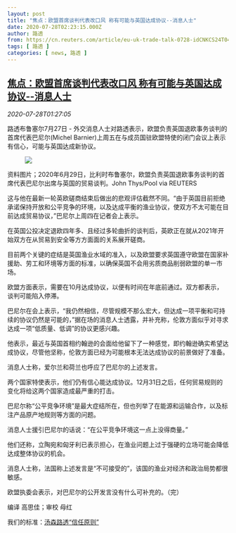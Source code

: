```yaml
---
layout: post
title: "焦点：欧盟首席谈判代表改口风 称有可能与英国达成协议--消息人士"
date: 2020-07-28T02:23:15.000Z
author: 路透
from: https://cn.reuters.com/article/eu-uk-trade-talk-0728-idCNKCS24T04O
tags: [ 路透 ]
categories: [ news, 路透 ]
---
```

<!--1595902995000-->
[焦点：欧盟首席谈判代表改口风 称有可能与英国达成协议--消息人士](https://cn.reuters.com/article/eu-uk-trade-talk-0728-idCNKCS24T04O)
------

<div>
<div><i>2020-07-28T01:27:05</i></div><div class="StandardArticleBody_body"><p>路透布鲁塞尔7月27日 - 外交消息人士对路透表示，欧盟负责英国退欧事务谈判的首席代表巴尼尔(Michel Barnier)上周五在与成员国驻欧盟特使的闭门会议上表示有信心，可能与英国达成新协议。 </p><div class="PrimaryAsset_container"><div class="Image_container" tabindex="-1"><figure class="Image_zoom" style="padding-bottom:"><div class="LazyImage_container LazyImage_dark" style="background-image:none"><img src="//s2.reutersmedia.net/resources/r/?m=02&amp;d=20200728&amp;t=2&amp;i=1527337497&amp;r=LYNXNPEG6R02H&amp;w=600" aria-label="资料图片；2020年6月29日，比利时布鲁塞尔，欧盟负责英国退欧事务谈判的首席代表巴尼尔出席与英国的贸易谈判。John Thys/Pool via REUTERS"/><div class="LazyImage_image LazyImage_fallback" style="background-image:url(//s2.reutersmedia.net/resources/r/?m=02&amp;d=20200728&amp;t=2&amp;i=1527337497&amp;r=LYNXNPEG6R02H&amp;w=600);background-position:center center;background-color:inherit"></div></div><div class="Image_expand-button" aria-label="Expand Image Slideshow" role="button" tabindex="0"></div></figure><figcaption><div class="Image_caption"><span>资料图片；2020年6月29日，比利时布鲁塞尔，欧盟负责英国退欧事务谈判的首席代表巴尼尔出席与英国的贸易谈判。John Thys/Pool via REUTERS</span></div></figcaption></div></div><p>这与他在最新一轮英欧磋商结束后做出的悲观评估截然不同。“由于英国目前拒绝承诺保持开放和公平竞争的环境，以及达成平衡的渔业协议，使双方不太可能在目前达成贸易协议，”巴尼尔上周四在记者会上表示。 </p><p>在英国公投决定退欧四年多、且经过多轮曲折的谈判后，英欧正在就从2021年开始双方在从贸易到安全等方方面面的关系展开磋商。 </p><p>目前两个关键的症结是英国渔业水域的准入，以及欧盟要求英国遵守欧盟在国家补援助、劳工和环境等方面的标准，以确保英国不会用劣质商品削弱欧盟的单一市场。 </p><p>欧盟方面表示，需要在10月达成协议，以便有时间在年底前通过。双方都表示，谈判可能陷入停滞。 </p><p>巴尼尔在会上表示，“我仍然相信，尽管规模不那么宏大，但达成一项平衡和可持续的协议仍然是可能的，”据在场的消息人士透露，并补充称，伦敦方面似乎对寻求达成一项“低质量、低调”的协议更感兴趣。 </p><p>他表示，最近与英国首相约翰逊的会面给他留下了一种感觉，即约翰逊确实希望达成协议，尽管他坚称，伦敦方面已经为可能根本无法达成协议的前景做好了准备。 </p><p>消息人士称，爱尔兰和荷兰也呼应了巴尼尔的上述发言。 </p><p>两个国家特使表示，他们仍有信心能达成协议。12月31日之后，任何贸易规则的变化将给这两个国家造成最严重的打击。 </p><p>巴尼尔称“公平竞争环境”是最大症结所在，但也列举了在能源和运输合作，以及标注产品原产地规则等方面的问题。 </p><p>消息人士援引巴尼尔的话说：“在公平竞争环境这一点上没得商量。” </p><p>他们还称，立陶宛和匈牙利已表示担心，在渔业问题上过于强硬的立场可能会降低达成整体协议的机会。 </p><p>消息人士称，法国称上述发言是“不可接受的”，该国的渔业对经济和政治局势都很敏感。 </p><p>欧盟执委会表示，对巴尼尔的公开发言没有什么可补充的。（完） </p><div class="Attribution_container"><div class="Attribution_attribution"><p class="Attribution_content">编译 高思佳；审校 母红 </p></div></div><div class="StandardArticleBody_trustBadgeContainer"><span class="StandardArticleBody_trustBadgeTitle">我们的标准：</span><span class="trustBadgeUrl"><a href="https://www.thomsonreuters.cn/content/dam/openweb/documents/pdf/china/brochures/about-us-1.pdf">汤森路透“信任原则”</a></span></div></div>
</div>
